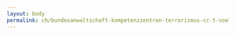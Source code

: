 ```yaml
---
layout: body
permalink: ch/bundesanwaltschaft-kompetenzzentren-terrorismus-cc-t-voelkerstrafrecht-cc-v-buero-4-cc-v/
---
```


